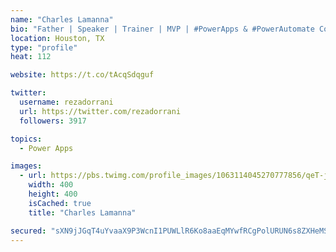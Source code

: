 ```yaml
---
name: "Charles Lamanna"
bio: "Father | Speaker | Trainer | MVP | #PowerApps & #PowerAutomate Community Super User | YouTuber Right-pointing triangle http://youtube.com/c/rezadorrani | Learn - Share - Clockwise rightwards and leftwards open circle arrows"
location: Houston, TX
type: "profile"
heat: 112

website: https://t.co/tAcqSdqguf

twitter:
  username: rezadorrani
  url: https://twitter.com/rezadorrani
  followers: 3917

topics:
  - Power Apps

images:
  - url: https://pbs.twimg.com/profile_images/1063114045270777856/qeT-jpWr_400x400.jpg
    width: 400
    height: 400
    isCached: true
    title: "Charles Lamanna"

secured: "sXN9jJGqT4uYvaaX9P3WcnI1PUWLlR6Ko8aaEqMYwfRCgPolURUN6s8ZXHeMS5B+GddPI3KJx+X3GdadrTLtExiQyukK2vqriApKyRdlfkduaiFEndMboq7hWIlSx1LFahZzwfBCbmjiA596fZC5vn630aClU7mQ97PfqTpU9eHpVIJYlUtpVXZOlz41QLyRnafjmXd05cwGcqtdK4nGJgcDPbaXNpusrOvahAncsKnVO99wF5lAh9u1b09yEJm4rywcMSIokyz+RlCqNHrnciz7gfUK2R9KjLot8RbhWc5ooB8bPX7oHNyyrlVobarjMFpXbcWEHMZ23UPhYRXpiLU2KqqRQjWBuj3zQoCyFkFnEgkxzCBcnR1uQ2Ef0gbuiLuBIU8SkzQeTV6iaerGGT/h84XUQzx9RlCEUWVb8Qs=;ceby33MKiaHv7MizDaoe5w=="
---
```



